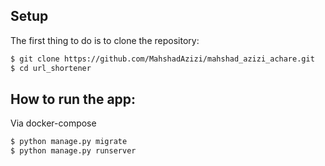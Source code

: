 ## Setup
The first thing to do is to clone the repository:
```sh
$ git clone https://github.com/MahshadAzizi/mahshad_azizi_achare.git
$ cd url_shortener
```
## How to run the app:
Via docker-compose
```sh
$ python manage.py migrate
$ python manage.py runserver
```

